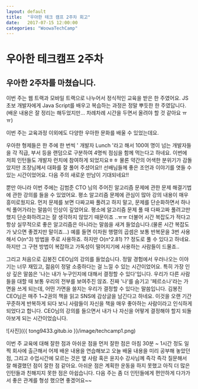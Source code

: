 ```yaml
---
layout: default
title:  "우아한 테크 캠프 2주차 회고"
date:   2017-07-15 12:00:00
categories: "WoowaTechCamp"
---
```


# 우아한 테크캠프 2주차

## 우아한 2주차를 마쳤습니다. 

이번 주는 웹 트랙과 모바일 트랙으로 나누어서 정식적인 교육을 받은 한 주였어요. 
JS 초보 개발자에게 Java Script를 배우고 복습하는 과정은 정말 뿌듯한 한 주였답니다. (배운 내용은 잘 정리는 해두었지만... 차례차례 시간을 두면서 올려야 할 것 같아요 ㅠㅠ)

이번 주는 교육과정 이외에도 다양한 우아한 문화를 배울 수 있었는데요.

우아한 형제들은 한 주에 한 번씩 ' 개발자 Lunch '라고 해서 100여 명이 넘는 개발자들을 각 직급, 부서 등을 랜덤으로 구분하여 4명씩 점심을 함께 먹는다고 하네요. 이번에 저희 인턴들도 개발자 런치에 참여하게 되었지요ㅎㅎ 물론 약간의 어색한 분위기가 감돌았지만 조장님께서 대화를 잘 풀어 주셨어요!! 선배님들께 좋은 조언과 이야기를 엿들 수 있는 시간이었어요. 다음 주의 새로운 만남이 기대되네요!!

뿐만 아니라 이번 주에는 김범준 CTO 님의 주어진 알고리즘 문제에 관한 문제 해결기법에 관한 강의를 들을 수 있었어요. 평소 알고리즘 문제에 관심이 많아 강의 내용이 매우 흥미로웠지요. 먼저 문제를 보면 다짜고짜 풀려고 하지 말고, 문제를 단순화하면서 하나씩 풀어가라는 말씀이 인상이 깊었어요. 평소에 알고리즘 문제 풀 때 다짜고짜 풀려고만 했지 단순화하려고는 잘 생각하지 않았기 때문이죠 ..ㅠㅠ 더불어 시간 복잡도가 적다고 항상 실무적으로 좋은 알고리즘은 아니라는 말씀을 새겨 들었습니다.(물론 시간 복잡도가 낮으면 좋겠지만 말이죠...) 예를 들면 이차원 행렬의 곱셈은 보통 반복문을 3번 사용해서 O(n^3) 방법을 주로 사용하죠. 하지만 O(n^2.81) ?? 정도로 풀 수 있다고 하네요. 하지만 그 구현 방법이 복잡하고 가독성이 떨어지기에 사용하는 사람들이 드물죠.. 

그리고 처음으로 김봉진 CEO님의 강의를 들었습니다. 정말 경험에서 우러나오는 이야기는 너무 재밌고, 젊음이 정말 소중하다는 걸 느낄 수 있는 시간이었어요. 특히 가장 인상 깊은 말씀은 '나는 내가 누구인지에 대해서 결정할 수 있다'입니다. 우리가 다른 사람들을 대할 때 보통 우리의 전부를 보여주진 않죠. 진짜 '나'를 숨기고 '페르소나'라는 가면을 쓰게 되는데, 어떤 가면을 쓸지는 우리가 결정할 수 있다는 말씀입니다. 김봉진 CEO님은 매주 1~2권의 책을 읽고 SNS에 감상글을 남긴다고 하네요. 이것을 오랜 기간 꾸준하게 반복하게 되다 보니 사람들이 자신을 책을 매우 좋아하는 사람이라고 인식하게 되었다고 합니다. CEO님의 강의를 들으면서 내가 나 자신을 어떻게 결정해야 할지 되돌아보게 되는 시간이었습니다.


![사진]({{ tong9433.gitub.io }}/image/techcamp1.png)


이번 주 교육에 대해 잘한 점과 아쉬운 점을 먼저 잘한 점은 아침 30분 ~ 1시간 정도 일찍 회사에 출근해서 어제 배운 내용을 연습해보고 오늘 배울 내용을 미리 공부해 놓았던 점, 그리고 수업시간에 모르는 것은 옆 사람 혹은 윤지수 강사님께 즉각 즉각 질문해서 잘 해결했던 점이 잘한 점 같아요. 아쉬운 점은 계획한 운동을 하지 못했고 아직 더 많은 인턴들과 친해지지 못한 점은 아쉽습니다. 다음 주는 좀 더 인턴들에게 편안하게 다가가서 좋은 관계를 형성 했으면 좋겠어요~~ 



